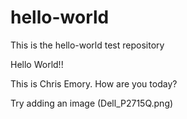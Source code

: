 # hello-world
This is the hello-world test repository

Hello World!!

This is Chris Emory. How are you today?

Try adding an image
(Dell_P2715Q.png)
